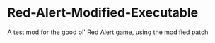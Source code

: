 # Red-Alert-Modified-Executable
A test mod for the good ol' Red Alert game, using the modified patch 

